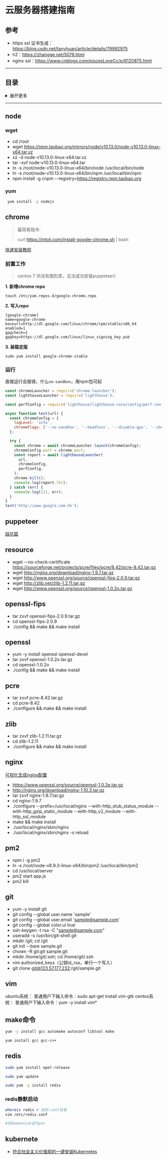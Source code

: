 # 云服务器搭建指南

## 参考
- https ssl 证书生成：https://blog.csdn.net/tanyhuan/article/details/79992975
- h2：https://zhangge.net/5076.html
- nginx ssl：https://www.cnblogs.com/piscesLoveCc/p/6120875.html

---

## 目录
<details>
<summary>展开更多</summary>

* [`node`](#node)
* [`chrome`](#chrome)
* [`puppeteer`](#puppeteer)
* [`resource`](#resource)
* [`openssl-fips`](#openssl-fips)
* [`openssl`](#openssl)
* [`pcre`](#pcre)
* [`zlib`](#zlib)
* [`nginx`](#nginx)
* [`pm2`](#pm2)
* [`git`](#git)
* [`vim`](#vim)
* [`make命令`](#make命令)
* [`redis`](#redis)
* [`kubernete`](kubernete)

</details>

---

## node

### wget
- cd /root
- wget https://npm.taobao.org/mirrors/node/v10.13.0/node-v10.13.0-linux-x64.tar.xz
- xz -d node-v10.13.0-linux-x64.tar.xz
- tar -xvf node-v10.13.0-linux-x64.tar
- ln -s /root/node-v10.13.0-linux-x64/bin/node /usr/local/bin/node
- ln -s /root/node-v10.13.0-linux-x64/bin/npm /usr/local/bin/npm
- npm install -g cnpm --registry=https://registry.npm.taobao.org

### yum
```sh
 yum install -y nodejs
```

## chrome
> 最简易指令: 
>
> curl https://intoli.com/install-google-chrome.sh | bash

[快速安装教程](https://intoli.com/blog/installing-google-chrome-on-centos/)


### 前置工作
> centos 7 (6没有图形库，无法成功安装puppeteer)

**1. 新增chrome repo**

```
touch /etc/yum.repos.d/google-chrome.repo
```
**2. 写入repo**

```
[google-chrome]
name=google-chrome
baseurl=http://dl.google.com/linux/chrome/rpm/stable/x86_64
enabled=1
gpgcheck=1
gpgkey=https://dl.google.com/linux/linux_signing_key.pub
```

**3. 装稳定版**
```
sudo yum install google-chrome-stable
```
### 运行
直接运行会报错，什么`no-sandbox`，用npm包可起

```js
const chromeLauncher = require('chrome-launcher');
const lighthouseLauncher = require('lighthouse');

const perfConfig = require('lighthouse/lighthouse-core/config/perf-config.js');

async function test(url) {
  const chromeConfig = {
    logLevel: 'info',
    chromeFlags: ['--no-sandbox', '--headless', '--disable-gpu', '--show-paint-rects'],
  };

  try {
    const chrome = await chromeLauncher.launch(chromeConfig);
    chromeConfig.port = chrome.port;
    const report = await lighthouseLauncher(
      url,
      chromeConfig,
      perfConfig,
    );
    chrome.kill();
    console.log(report.lhr);
  } catch (err) {
    console.log(111, err);
  }
}
test('http://www.google.com.hk');
```

## puppeteer
[踩坑篇](https://juejin.im/post/5b99c9ece51d450e51625630)

## resource
- wget --no-check-certificate https://sourceforge.net/projects/pcre/files/pcre/8.42/pcre-8.42.tar.gz
- wget http://nginx.org/download/nginx-1.9.7.tar.gz
- wget http://www.openssl.org/source/openssl-fips-2.0.9.tar.gz
- wget http://zlib.net/zlib-1.2.11.tar.gz
- wget http://www.openssl.org/source/openssl-1.0.2o.tar.gz

## openssl-fips
- tar zxvf openssl-fips-2.0.9.tar.gz
- cd openssl-fips-2.0.9
- ./config && make && make install

## openssl
- yum -y install openssl openssl-devel
- tar zxvf openssl-1.0.2o.tar.gz
- cd openssl-1.0.2o
- ./config && make && make install

## pcre
- tar zxvf pcre-8.42.tar.gz
- cd pcre-8.42
- ./configure && make && make install

## zlib
- tar zxvf zlib-1.2.11.tar.gz
- cd zlib-1.2.11
- ./configure && make && make install

## nginx
[可视化生成nginx配置](https://www.digitalocean.com/community/tools/nginx)
- https://www.openssl.org/source/openssl-1.0.2e.tar.gz
- http://nginx.org/download/nginx-1.10.3.tar.gz
- tar zxvf nginx-1.9.7.tar.gz
- cd nginx-1.9.7
- ./configure --prefix=/usr/local/nginx --with-http_stub_status_module --with-http_gzip_static_module --with-http_v2_module --with-http_ssl_module
- make && make install
- ./usr/local/nginx/sbin/nginx
- ./usr/local/nginx/sbin/nginx -s reload

## pm2
- npm i -g pm2
- ln -s /root/node-v8.9.3-linux-x64/bin/pm2 /usr/local/bin/pm2
- cd /usr/local/server
- pm2 start app.js
- pm2 kill

## git
- yum -y install git
- git config --global user.name 'sample'
- git config --global user.email 'sample@sample.com'
- git config --global color.ui true
- ssh-keygen -t rsa -C "sample@sample.com"
- useradd -s /usr/bin/git-shell git
- mkdir /git; cd /git
- git init --bare sample.git
- chown -R git:git sample.git
- mkdir /home/git/.ssh; cd /home/git/.ssh
- vim authorized_keys（公钥id_rsa，单行一个写入）
- git clone git@123.57.177.232:/git/sample.git

## vim
ubuntu系统：
普通用户下输入命令：sudo apt-get install vim-gtk
centos系统：
普通用户下输入命令：yum -y install vim*

## make命令
```sh
yum -y install gcc automake autoconf libtool make

yum install gcc gcc-c++
```

## redis
```sh
sudo yum install epel-release

sudo yum update

sudo yum -y install redis
```

### redis静默启动
```sh
whereis redis # 找到.conf目录
vim /etc/redis.conf

#将daemonize设为yes
```

## kubernete

- [符合社会主义价值观的一键安装Kubernetes](https://github.com/ameizi/vagrant-kubernetes-cluster)

